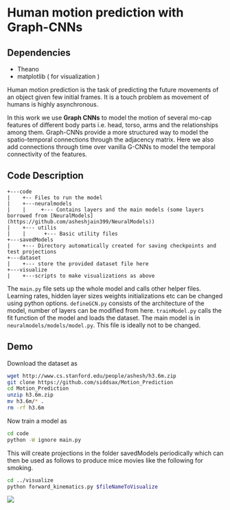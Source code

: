 # Human motion prediction with Graph-CNNs

## Dependencies

* Theano
* matplotlib ( for visualization )

Human motion prediction is the task of predicting the future movements of an object given few initial frames. It is a touch problem as movement of humans is highly asynchronous.

In this work we use **Graph CNNs** to model the motion of several mo-cap features of different body parts i.e. head, torso, arms and the relationships among them. Graph-CNNs provide a more structured way to model the spatio-temporal connections through the adjacency matrix. Here we also add connections through time over vanilla G-CNNs to model the temporal connectivity of the features.

## Code Description 

```
+---code
|    +-- Files to run the model
|    +---neuralmodels
|    |     +--- Contains layers and the main models (some layers borrowed from [NeuralModels](https://github.com/asheshjain399/NeuralModels))
|    +--- utilis
|    |      +--- Basic utility files
+---savedModels
|    +--- Directory automatically created for saving checkpoints and test projections
+---dataset
|    +--- store the provided dataset file here
+---visualize
|    +---scripts to make visualizations as above
```

The ```main.py``` file sets up the whole model and calls other helper files. Learning rates, hidden layer sizes weights initializations etc can be changed using python options. ```defineGCN.py``` consists of the architecture of the model, number of layers can be modified from here. ```trainModel.py``` calls the fit function of the model and loads the dataset. The main model is in ```neuralmodels/models/model.py```. This file is ideally not to be changed. 

## Demo
Download the dataset as
```bash
wget http://www.cs.stanford.edu/people/ashesh/h3.6m.zip
git clone https://github.com/siddsax/Motion_Prediction
cd Motion_Prediction
unzip h3.6m.zip
mv h3.6m/* .
rm -rf h3.6m
```

Now train a model as 
```bash
cd code
python -W ignore main.py
```

This will create projections in the folder savedModels periodically which can then be used as follows to produce mice movies like the following for smoking.

```bash
cd ../visualize
python forward_kinematics.py $fileNameToVisualize
```

![](https://github.com/siddsax/Motion_Prediction/blob/master/smoke.gif)

